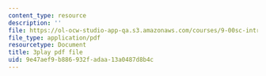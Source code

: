 ```yaml
---
content_type: resource
description: ''
file: https://ol-ocw-studio-app-qa.s3.amazonaws.com/courses/9-00sc-introduction-to-psychology-fall-2011/9e47aef9b886932fadaa13a0487d8b4c_QvK6YdFKMY8.pdf
file_type: application/pdf
resourcetype: Document
title: 3play pdf file
uid: 9e47aef9-b886-932f-adaa-13a0487d8b4c
---
```

